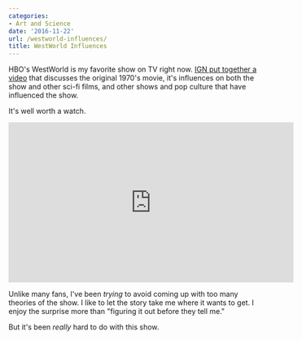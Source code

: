 ```yaml
---
categories:
- Art and Science
date: '2016-11-22'
url: /westworld-influences/
title: WestWorld Influences
---
```


HBO's WestWorld is my favorite show on TV right now. [IGN put together a video](https://www.youtube.com/watch?v=95HP9gVigdo) that discusses the original 1970's movie, it's influences on both the show and other sci-fi films, and other shows and pop culture that have influenced the show.

It's well worth a watch.

<iframe width="560" height="315" src="https://www.youtube.com/embed/95HP9gVigdo?rel=0" frameborder="0" allowfullscreen></iframe>

Unlike many fans, I've been *trying* to avoid coming up with too many theories of the show. I like to let the story take me where it wants to get. I enjoy the surprise more than "figuring it out before they tell me."

But it's been *really* hard to do with this show.